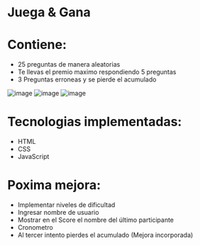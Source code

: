 # Juega & Gana

# Contiene:

- 25 preguntas de manera aleatorias
- Te llevas el premio maximo respondiendo 5 preguntas
- 3 Preguntas erroneas y se pierde el acumulado

![image](https://user-images.githubusercontent.com/91706664/160150186-f143416d-888c-4fbe-9c21-7c2a05ffa02a.png)
![image](https://user-images.githubusercontent.com/91706664/160155318-f33b709f-7d2a-4373-9a36-2c2e7b8cd09e.png)
![image](https://user-images.githubusercontent.com/91706664/160155234-0c2699bc-e0e9-4598-b931-9a21a9a30ce7.png)


# Tecnologias implementadas:

* HTML
* CSS
* JavaScript

# Poxima mejora:

* Implementar niveles de dificultad
* Ingresar nombre de usuario
* Mostrar en el Score el nombre del último participante
* Cronometro
* Al tercer intento pierdes el acumulado (Mejora incorporada)

